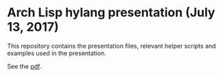 # Arch Lisp hylang presentation (July 13, 2017)

This repository contains the presentation files, relevant helper scripts and examples used in the presentation.

See the [pdf][0].

[0]: https://github.com/indraniel/hylang-presentation/blob/master/hylang-presentation-july-2017.pdf
